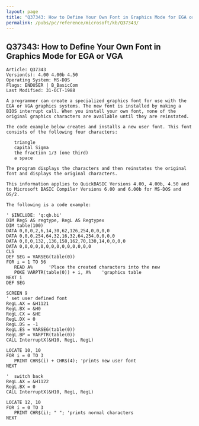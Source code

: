 ```yaml
---
layout: page
title: "Q37343: How to Define Your Own Font in Graphics Mode for EGA or VGA"
permalink: /pubs/pc/reference/microsoft/kb/Q37343/
---
```


## Q37343: How to Define Your Own Font in Graphics Mode for EGA or VGA

	Article: Q37343
	Version(s): 4.00 4.00b 4.50
	Operating System: MS-DOS
	Flags: ENDUSER | B_BasicCom
	Last Modified: 31-OCT-1988
	
	A programmer can create a specialized graphics font for use with the
	EGA or VGA graphics systems. The new font is installed by making a
	BIOS interrupt call. When you install your own font, none of the
	original graphics characters are available until they are reinstated.
	
	The code example below creates and installs a new user font. This font
	consists of the following four characters:
	
	   triangle
	   capital Sigma
	   the fraction 1/3 (one third)
	   a space
	
	The program displays the characters and then reinstates the original
	font and displays the original characters.
	
	This information applies to QuickBASIC Versions 4.00, 4.00b, 4.50 and
	to Microsoft BASIC Compiler Versions 6.00 and 6.00b for MS-DOS and
	OS/2.
	
	The following is a code example:
	
	' $INCLUDE: 'q:qb.bi'
	DIM RegS AS regtype, RegL AS Regtypex
	DIM table(100)
	DATA 0,0,0,2,6,14,30,62,126,254,0,0,0,0
	DATA 0,0,0,254,64,32,16,32,64,254,0,0,0,0
	DATA 0,0,0,132,,136,158,162,70,130,14,0,0,0,0
	DATA 0,0,0,0,0,0,0,0,0,0,0,0,0,0
	CLS
	DEF SEG = VARSEG(table(0))
	FOR i = 1 TO 56
	   READ A%      'Place the created characters into the new
	   POKE VARPTR(table(0)) + i, A%    'graphics table
	NEXT i
	DEF SEG
	
	SCREEN 9
	' set user defined font
	RegL.AX = &H1121
	RegL.BX = &H0
	RegL.CX = &HE
	RegL.DX = 0
	RegL.DS = -1
	RegL.ES = VARSEG(table(0))
	RegL.BP = VARPTR(table(0))
	CALL InterruptX(&H10, RegL, RegL)
	
	LOCATE 10, 10
	FOR i = 0 TO 3
	   PRINT CHR$(i) + CHR$(4); 'prints new user font
	NEXT
	
	'  switch back
	RegL.AX = &H1122
	RegL.BX = 0
	CALL InterruptX(&H10, RegL, RegL)
	
	LOCATE 12, 10
	FOR i = 0 TO 3
	   PRINT CHR$(i); " "; 'prints normal characters
	NEXT
